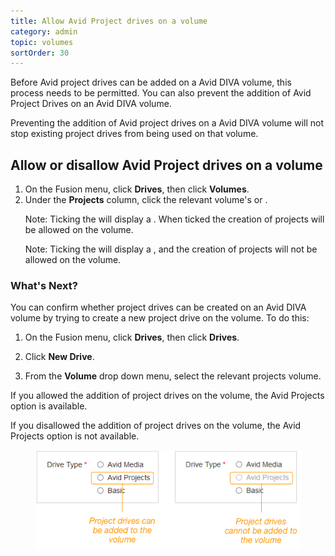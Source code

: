 ```yaml
---
title: Allow Avid Project drives on a volume
category: admin
topic: volumes
sortOrder: 30
---
```


Before Avid project drives can be added on a Avid DIVA volume, this process needs to be permitted. You can also prevent the addition of Avid Project Drives on an Avid DIVA volume.

Preventing the addition of Avid project drives on a Avid DIVA volume will not stop existing project drives from being used on that volume.

## Allow or disallow Avid Project drives on a volume

<ol>

  <li>On the Fusion menu, click <strong>Drives</strong>, then click <strong>Volumes</strong>.</li>

  <li>
    Under the <strong>Projects</strong> column, click the relevant volume's <i class="fa fa-times"></i> or <i class="fa fa-check"></i>.
    <p class="note">Note: Ticking the <i class="fa fa-times"></i> will display a <i class="fa fa-check"></i>. When ticked the creation of projects will be allowed on the volume.</p>
    <p class="note">Note: Ticking the <i class="fa fa-check"></i> will display a <i class="fa fa-times"></i>, and the creation of projects will not be allowed on the volume.</p>
  </li>
</ol>

### What's Next?

You can confirm whether project drives can be created on an Avid DIVA volume by trying to create a new project drive on the volume. To do this:

1. On the Fusion menu, click **Drives**, then click **Drives**.

2. Click **New Drive**.

3. From the **Volume** drop down menu, select the relevant projects volume.

If you allowed the addition of project drives on the volume, the Avid Projects option is available.

If you disallowed the addition of project drives on the volume, the Avid Projects option is not available.

<figure>
  <img src="/images/v2/fusion/project-drives.png"/>
</figure>

